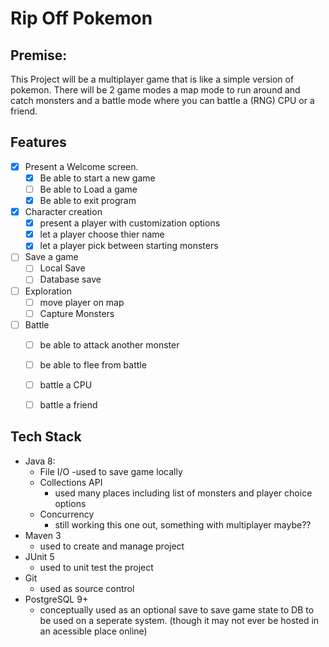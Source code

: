 # Rip Off Pokemon
## Premise:
This Project will be a multiplayer game that is like a simple version of pokemon. There will be 2 game modes a map mode to run around and catch monsters and a battle mode where you can battle a (RNG) CPU or a friend.

## Features
  -[X] Present a Welcome screen.
    -[x] Be able to start a new game
    -[ ] Be able to Load a game
    -[x] Be able to exit program
  -[x] Character creation
    -[x] present a player with customization options
    -[x] let a player choose thier name
    -[x] let a player pick between starting monsters
  -[ ] Save a game
    -[ ] Local Save
    -[ ] Database save
  -[ ] Exploration
    -[ ] move player on map
    -[ ] Capture Monsters
  -[ ] Battle
    -[ ] be able to attack another monster
    -[ ] be able to flee from battle
    -[ ] battle a CPU
    -[ ] battle a friend
  

## Tech Stack
- Java 8:
  - File I/O
    -used to save game locally
  - Collections API
    - used many places including list of monsters and player  choice options
  - Concurrency
    - still working this one out, something with multiplayer maybe??
- Maven 3
    - used to create and manage project
- JUnit 5
  - used to unit test the project
- Git
   - used as source control
- PostgreSQL 9+
  - conceptually used as an optional save to save game state to DB to be used on a seperate system. (though it may not ever be hosted in an acessible place online)

